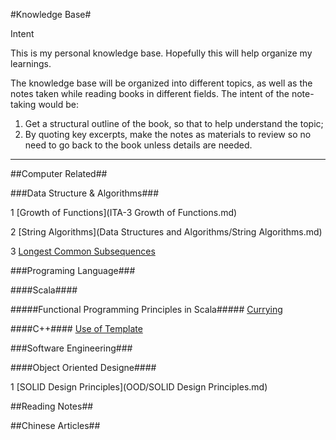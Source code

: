 #Knowledge Base#

Intent

This is my personal knowledge base. Hopefully this will help organize my learnings.

The knowledge base will be organized into different topics, as well as the notes taken while reading books in different fields. The intent of the note-taking would be:

1. Get a structural outline of the book, so that to help understand the topic;
2. By quoting key excerpts, make the notes as materials to review so no need to go back to the book unless details are needed.



---
##Computer Related##

###Data Structure & Algorithms###

1 [Growth of Functions](ITA-3 Growth of Functions.md)

2 [String Algorithms](Data Structures and Algorithms/String Algorithms.md)

3 [Longest Common Subsequences](ITA-15.4_longest_common_subsequence.md)

###Programing Language###

####Scala####

#####Functional Programming Principles in Scala#####
[Currying](Scala/FPPiS/Currying.md)

####C++####
[Use of Template](cpp/use-of-template.md)

###Software Engineering###

####Object Oriented Designe####

1 [SOLID Design Principles](OOD/SOLID Design Principles.md)

##Reading Notes##

##Chinese Articles##